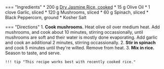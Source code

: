 === "Ingredients"
    * 200 g [Dry Jasmine Rice, cooked](jasmine-rice.md)
    * 15 g Olive Oil
    * 1 clove Garlic, sliced
    * 120 g Mushrooms, sliced
    * 60 g Spinach, sliced
    * Black Peppercorn, ground
    * Kosher Salt

=== "Directions"
    1. **Cook mushrooms.** Heat olive oil over medium heat. Add mushrooms, and cook about 10 minutes, stirring occassionally, until mushrooms are soft and their water is mostly done evaporating. Add garlic and cook an additional 2 minutes, stirring occassionally.
    2. **Stir in spinach** and cook 5 minutes until they're wilted. Remove from heat.
    3. **Mix in rice.** Season to taste, and serve.

    !!! tip "This recipe works best with recently cooked rice."

